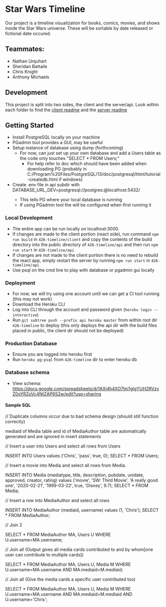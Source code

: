 # Star Wars Timeline
Our project is a timeline visualization for books, comics, movies, and shows inside the Star Wars universe. These will be sortable by date released or fictional date occured.


## Teammates:
- Nathan Urquhart
- Sheridan Battaile
- Chris Knight
- Anthony Michaels

## Development
This project is split into two sides, the client and the server/api.
Look within each folder to find the [client readme](./client/README.md) and the [server readme](./api/README.md)

## Getting Started

- Install PostgreSQL locally on your machine
- PGadmin tool provides a GUI, may be useful 
- Setup instance of database using dump (forthcoming) 
    - For now, can just set up your own database and add a Users table as the code only touches "SELECT * FROM Users;"
        - For help refer to doc which should have been added when downloading PG (probably in C:/Program%20Files/PostgreSQL/13/doc/postgresql/html/tutorial-createdb.html if windows)
- Create .env file in api subdir with DATABASE_URL_DEV=postgresql://postgres:<pg-admin-pass>@localhost:5432/<local-db-name>
    - This tells PG where your local database is running
    - If using PGadmin tool the <pg-admin-pass> will be configured when first running it

### Local Development

- The entire app can be run locally on localhost:3000. 
- If changes are made to the client portion (react side), run command `npm run build` in `426-timeline/client` and copy the contents of the build directory
  into the public directory of `426-timeline/api` and then run `npm run start` in `426-timeline/api`
- If changes are not made to the client portion there is no need to rebuild the react app, simply restart the server by running `npm run start` in `426-timeline/api`
- Use psql on the cmd line to play with database or pgadmin gui locally

### Deployment

- For now, we will try using one account until we can get a CI tool running (this may not work)
- Download the Heroku CLI
- Log into CLI through the account and password given (`heroku login --interactive`)
- Run `git subtree push --prefix api heroku master` from within root dir `426-timeline` to deploy (this only deploys the api dir with the build files placed in public, 
  the client dir should not be deployed)

### Production Database

- Ensure you are logged into heroku first
- Run `heroku pg:psql` from `426-timeline` dir to enter heroku db

### Database schema

- View schema: https://docs.google.com/spreadsheets/d/1AXj4h4XO7tni1glgYUH2RVzvZ0oYRZoVc4NtZAP6S2w/edit?usp=sharing

#### Sample SQL

// Duplicate columns occur due to bad schema design (should still function correctly)

mediaid of Media table and id of MediaAuthor table are automatically generated and are ignored in insert statements


// Insert a user into Users and select all rows from Users

INSERT INTO Users values ('Chris', 'pass', true, 0);
SELECT * FROM Users;


// Insert a movie into Media and select all rows from Media.

INSERT INTO Media (mediatype, title, description, pubdate, unidate, approved, creator, rating)
values ('movie', 'SW: Third Movie', 'A really good one', '2020-02-21', '1999-03-22', true, 'Disney', 9.7);
SELECT * FROM Media;


// Insert a row into MediaAuthor and select all rows

INSERT INTO MediaAuthor (mediaid, username) values (1, 'Chris');
SELECT * FROM MediaAuthor;


// Join 2 

SELECT * 
FROM MediaAuthor MA, Users U
WHERE U.username=MA.username;


// Join all (Output gives all media cards contributed to and by whom[one user can contribute to multiple cards])

SELECT *
FROM MediaAuthor MA, Users U, Media M
WHERE U.username=MA.username AND MA.mediaid=M.mediaid;


// Join all (Give the media cards a specific user contributed too)


SELECT *
FROM MediaAuthor MA, Users U, Media M
WHERE U.username=MA.username AND MA.mediaid=M.mediaid AND U.username='Chris';